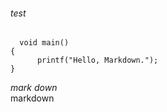 ###### test  
      void main()
    {
          printf("Hello, Markdown.");
    }
*mark*
_down_      
markdown
